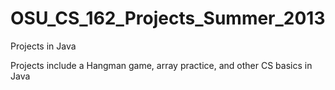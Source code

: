 # OSU_CS_162_Projects_Summer_2013
Projects in Java 

Projects include a Hangman game, array practice, and other CS basics in Java 
